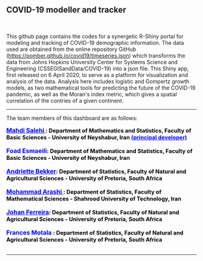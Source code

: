 <h2> COVID-19 modeller and tracker </h2><br>
                                    

This github page contains the codes for a synergetic R-Shiny portal for modeling and tracking of COVID-19 demographic information.
The data used are obtained from the online repository GitHub (https://pomber.github.io/covid19/timeseries.json) 
which transforms the data from Johns Hopkins University Center for Systems Science and Engineering (CSSEGISandData/COVID-19) into a json file.
This Shiny app, first released on 6 April 2020, to serve as a platform for visualization 
and analysis of the data. Analysis here includes logistic and Gompertz growth models, as two mathematical tools for predicting the future of the COVID-19 pandemic, 
as well as the  Moran's index metric, which gives a spatial correlation of the contries of a given continent.<hr>
The team members of this dashboard are as follows:
<div style = 'font-size: 14.5px;color:black;font-weight:bold'>  <a style = 'font-size: 16px;color:blue;font-weight:bold'; href = http://salehi.neyshabur.ac.ir/math/salehi/ > Mahdi Salehi </a>: Department of Mathematics and Statistics, Faculty of Basic Sciences - University of Neyshabur, Iran  <a style = 'font-size: 14.5px;color:blue;font-weight:bold'; href = https://publons.com/researcher/3069341/mahdi-salehi/publications/> (principal developer) </a></div><br>
             <div style = 'font-size: 14.5px;color:black;font-weight:bold'>  <a style = 'font-size: 16px;color:blue;font-weight:bold'> Foad Esmaeili</a>: Department of Mathematics and Statistics, Faculty of Basic Sciences - University of Neyshabur, Iran </div><br>
        <div style = 'font-size: 14.5px;color:black;font-weight:bold'>  <a style = 'font-size: 16px;color:blue;font-weight:bold'; href = https://www.up.ac.za/statistics/article/2320366/prof-andritte-bekker> Andriette Bekker</a>: Department of Statistics, Faculty of Natural and Agricultural Sciences  - University of Pretoria, South Africa </div><br>
        <div style = 'font-size: 14.5px;color:black;font-weight:bold'>  <a style = 'font-size: 16px;color:blue;font-weight:bold'; href = https://scholar.google.com/citations?user=iBIh60UAAAAJ&hl=en> Mohammad Arashi </a>:  </a color:black; href = orcid.org/0000-0002-5881-9241 > Department of Statistics, Faculty of Mathematical Sciences - Shahrood University of Technology, Iran </a> </div><br>
        <div style = 'font-size: 14.5px;color:black;font-weight:bold'>  <a style = 'font-size: 16px;color:blue;font-weight:bold'; href = https://www.up.ac.za/statistics/article/2324000/mr-johan-ferreira> Johan Ferreira</a>: Department of Statistics, Faculty of Natural and Agricultural Sciences  - University of Pretoria, South Africa </div><br>
        <div style = 'font-size: 14.5px;color:black;font-weight:bold'>  <a style = 'font-size: 16px;color:blue;font-weight:bold'> Frances Motala </a>: Department of Statistics, Faculty of Natural and Agricultural Sciences - University of Pretoria, South Africa </div> <br> <hr>
